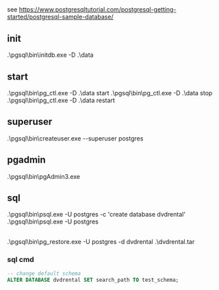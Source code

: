 ## 
see https://www.postgresqltutorial.com/postgresql-getting-started/postgresql-sample-database/

## init
.\pgsql\bin\initdb.exe -D .\data

## start

.\pgsql\bin\pg_ctl.exe -D .\data start
.\pgsql\bin\pg_ctl.exe -D .\data stop
.\pgsql\bin\pg_ctl.exe -D .\data restart


## superuser
.\pgsql\bin\createuser.exe --superuser postgres

## pgadmin
.\pgsql\bin\pgAdmin3.exe


## sql
.\pgsql\bin\psql.exe -U postgres -c 'create database dvdrental'
.\pgsql\bin\psql.exe -U postgres

##
.\pgsql\bin\pg_restore.exe -U postgres -d dvdrental  .\dvdrental.tar


### sql cmd
```sql
-- change default schema
ALTER DATABASE dvdrental SET search_path TO test_schema;

```
